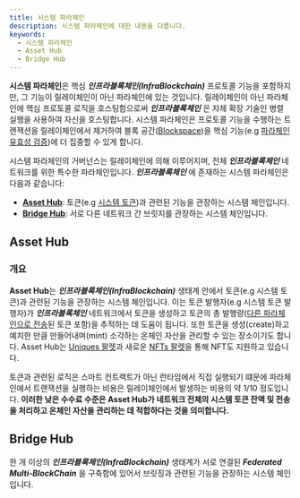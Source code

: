 ```yaml
---
title: 시스템 파라체인
description: 시스템 파라체인에 대한 내용을 다룹니다.
keywords:
  - 시스템 파라체인
  - Asset Hub
  - Bridge Hub
--- 
```


**시스템 파라체인**은 핵심 ***인프라블록체인(InfraBlockchain)*** 프로토콜 기능을 포함하지만, 그 기능이 릴레이체인이 아닌 파라체인에 있는 것입니다. 릴레이체인이 아닌 파라체인에 핵심 프로토콜 로직을 호스팅함으로써 ***인프라블록체인*** 은 자체 확장 기술인 병렬 실행을 사용하여 자신을 호스팅합니다. 시스템 파라체인은 프로토콜 기능을 수행하는 트랜잭션을 릴레이체인에서 제거하여 블록 공간([Blockspace](../architecture.md#block-space))을 핵심 기능(e.g [파라체인 유효성 검증](../architecture.md#파라체인-상태-전이))에 더 집중할 수 있게 합니다. 

시스템 파라체인의 거버넌스는 릴레이체인에 의해 이루어지며, 전체 ***인프라블록체인*** 네트워크를 위한 특수한 파라체인입니다. ***인프라블록체인*** 에 존재하는 시스템 파라체인은 다음과 같습니다: 
- **[Asset Hub](./system-parachains.md#asset-hub)**: 토큰(e.g [시스템 토큰](../../protocol/system-token.md))과 관련된 기능을 관장하는 시스템 체인입니다. 
- **[Bridge Hub](./system-parachains.md#bridge-hub)**: 서로 다른 네트워크 간 브릿지를 관장하는 시스템 체인입니다.

## Asset Hub

### 개요 

**Asset Hub**는 ***인프라블록체인(InfraBlockchain)*** 생태계 안에서 토큰(e.g 시스템 토큰)과 관련된 기능을 관장하는 시스템 체인입니다. 이는 토큰 발행자(e.g 시스템 토큰 발행자)가 ***인프라블록체인*** 네트워크에서 토큰을 생성하고 토큰의 총 발행량([다른 파라체인으로 전송](../../../tutorials/build/transfer-assets-with-xcm.md)된 토큰 포함)을 추적하는 데 도움이 됩니다. 또한 토큰을 생성(create)하고 예치한 만큼 만들어내며(mint) 소각하는 온체인 자산을 관리할 수 있는 장소이기도 합니다. Asset Hub는 [Uniques 팔렛](https://github.com/InfraBlockchain/infrablockspace-sdk/tree/822bc6c9706774a98122eb432f412b871a98a4bd/substrate/frame/uniques)과 새로운 [NFTs 팔렛](https://github.com/InfraBlockchain/infrablockspace-sdk/tree/822bc6c9706774a98122eb432f412b871a98a4bd/substrate/frame/nfts)을 통해 NFT도 지원하고 있습니다. 

토큰과 관련된 로직은 스마트 컨트랙트가 아닌 런타임에서 직접 실행되기 떄문에 파라체인에서 트랜잭션을 실행하는 비용은 릴레이체인에서 발생하는 비용의 약 1/10 정도입니다. **이러한 낮은 수수료 수준은 Asset Hub가 네트워크 전체의 시스템 토큰 잔액 및 전송을 처리하고 온체인 자산을 관리하는 데 적합하다는 것을 의미합니다.** 

## Bridge Hub

한 개 이상의 ***인프라블록체인(InfraBlockchain)*** 생태계가 서로 연결된 ***Federated Multi-BlockChain*** 을 구축함에 있어서 브릿징과 관련된 기능을 관장하는 시스템 체인입니다. 